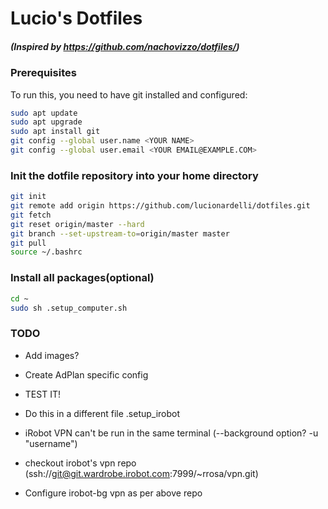 # Lucio's Dotfiles
##### (Inspired by https://github.com/nachovizzo/dotfiles/)

### Prerequisites
To run this, you need to have git installed and configured:

```sh
sudo apt update
sudo apt upgrade
sudo apt install git
git config --global user.name <YOUR NAME>
git config --global user.email <YOUR EMAIL@EXAMPLE.COM>
```

### Init the dotfile repository into your home directory

```sh
git init
git remote add origin https://github.com/lucionardelli/dotfiles.git
git fetch
git reset origin/master --hard
git branch --set-upstream-to=origin/master master
git pull
source ~/.bashrc
```

### Install all packages(optional)

```sh
cd ~
sudo sh .setup_computer.sh
```


### TODO
 - Add images?
 - Create AdPlan specific config
 - TEST IT!

 - Do this in a different file .setup_irobot
 - iRobot VPN can't be run in the same terminal (--background option? -u "username")
 - checkout irobot's vpn repo (ssh://git@git.wardrobe.irobot.com:7999/~rrosa/vpn.git)
 - Configure irobot-bg vpn as per above repo
